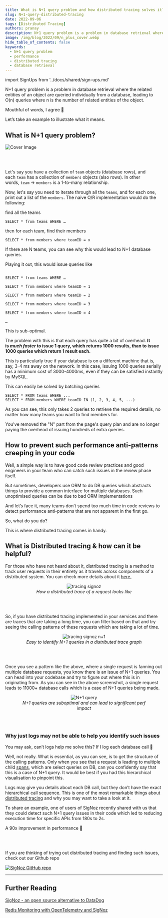 ```yaml
---
title: What is N+1 query problem and how distributed tracing solves it?
slug: N+1-query-distributed-tracing
date: 2022-09-06
tags: [Distributed Tracing]
authors: pranay
description: N+1 query problem is a problem in database retrieval where the related entities of an object are queried individually from a database, leading to O(n) queries
image: /img/blog/2022/09/n_plus_cover.webp
hide_table_of_contents: false
keywords:
  - N+1 query problem
  - performance
  - distributed tracing
  - database retrieval
---
```


<head>
  <link rel="canonical" href="https://signoz.io/blog/N+1-query-distributed-tracing/"/>
</head>

import SignUps from '../docs/shared/sign-ups.md'

N+1 query problem is a problem in database retrieval where the related entities of an object are queried individually from a database, leading to O(n) queries where n is the number of related entities of the object.

Mouthful of words, I agree 🙂

Let’s take an example to illustrate what it means.

<!--truncate-->

## What is N+1 query problem?

![Cover Image](/img/blog/2022/09/n_plus_cover.webp)

<br></br>

Let's say you have a collection of `team` objects (database rows), and each `team`
has a collection of `members` objects (also rows). In other words, `team` → `members`
is a 1-to-many relationship.

Now, let's say you need to iterate through all the `teams`, and for each one, print out a list of the `members`. The naive O/R implementation would do the following:

find all the teams

`SELECT * from teams WHERE …`

then for each team, find their members

`SELECT * from members where teamID = x`

If there are N teams, you can see why this would lead to N+1 database queries.

Playing it out, this would issue queries like

```

SELECT * from teams WHERE …

SELECT * from members where teamID = 1

SELECT * from members where teamID = 2

SELECT * from members where teamID = 3

SELECT * from members where teamID = 4

…

```

This is sub-optimal.

The problem with this is that each query has quite a bit of overhead. **It is *much faster* to issue 1 query, which returns 1000 results, than to issue 1000 queries which return 1 result each.**

This is particularly true if your database is on a different machine that is, say, 3-4 ms away on the network. In this case, issuing 1000 queries serially has a minimum cost of 3000-4000ms, even if they can be satisfied instantly by MySQL.

This can easily be solved by batching queries

```
SELECT * FROM teams WHERE ...
SELECT * FROM members WHERE teamID IN (1, 2, 3, 4, 5, ...)
```

As you can see, this only takes 2 queries to retrieve the required details, no matter how many teams you want to find members for.

You've removed the "N" part from the page's query plan and are no longer paying the overhead of issuing hundreds of extra queries.

<SignUps />

## How to prevent such performance anti-patterns creeping in your code

Well, a simple way is to have good code review practices and good engineers in your team who can catch such issues in the review phase itself.

But sometimes, developers use ORM to do DB queries which abstracts things to provide a common interface for multiple databases. Such unoptimised queries can be due to bad ORM implementations

And let’s face it, many teams don’t spend too much time in code reviews to detect performance anti-patterns that are not apparent in the first go.

So, what do you do?

This is where distributed tracing comes in handy.

## What is Distributed tracing & how can it be helpful?

For those who have not heard about it, distributed tracing is a method to track user requests in their entirety as it travels across components of a distributed system. You can check more details about it [here.](https://signoz.io/distributed-tracing/)

<figure data-zoomable align='center'>
    <img src="/img/blog/2022/09/tracing-signoz.webp" alt="tracing signoz"/>
    <figcaption><i>How a distributed trace of a request looks like</i></figcaption>
</figure>

<br></br>

So, if you have distributed tracing implemented in your services and there are traces that are taking a long time, you can filter based on that and try seeing the calling patterns of these requests which are taking a lot of time.

<figure data-zoomable align='center'>
    <img src="/img/blog/2022/09/np1-calls.webp" alt="tracing signoz n+1"/>
    <figcaption><i>Easy to identify N+1 queries in a distributed trace graph</i></figcaption>
</figure>

<br></br>

Once you see a pattern like the above, where a single request is fanning out multiple database requests, you know there is an issue of N+1 queries. You can head into your codebase and try to figure out where this is in originating from. As you can see in the above screenshot, a single request leads to 11000+ database calls which is a case of N+1 queries being made.

<figure data-zoomable align='center'>
    <img src="/img/blog/2022/09/n_plus_1.webp" alt="N+1 query "/>
    <figcaption><i>N+1 queries are suboptimal and can lead to significant perf impact</i></figcaption>
</figure>

<br></br>

### Why just logs may not be able to help you identify such issues

You may ask, can’t logs help me solve this? If I log each database call 🤔

Well, not really. What is essential, as you can see, is to get the structure of the calling patterns. Only when you see that a request is leading to multiple child [spans](https://signoz.io/blog/distributed-tracing-span/), which are select queries on DB, can you confidently say that this is a case of N+1 query. It would be best if you had this hierarchical visualisation to pinpoint this.

Logs may give you details about each DB call, but they don’t have the exact hierarchical call sequence. This is one of the most remarkable things about [distributed tracing](https://signoz.io/blog/distributed-tracing-in-microservices/) and why you may want to take a look at it.

To share an example, one of users of SigNoz recently shared with us that they could detect such N+1 query issues in their code which led to reducing execution time for specific APIs from 180s to 2s.

A 90x improvement in performance 🤯

<br></br>

If you are thinking of trying out distributed tracing and finding such issues, check out our Github repo

[![SigNoz GitHub repo](/img/blog/common/signoz_github.webp)](https://github.com/SigNoz/signoz)

---

## Further Reading

[SigNoz - an open source alternative to DataDog](https://signoz.io/blog/open-source-datadog-alternative/)

[Redis Monitoring with OpenTelemetry and SigNoz](https://signoz.io/blog/redis-opentelemetry/)
